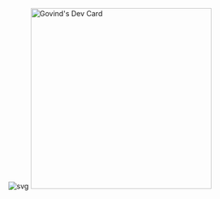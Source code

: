  

![svg](https://raw.githubusercontent.com/yoshi389111/github-profile-3d-contrib/main/docs/demo/profile-night-green.svg)
<a href="https://app.daily.dev/govind009"><img src="https://api.daily.dev/devcards/v2/9w95M5PXFXoFclzp3bfOM.png?type=default&r=o4p" width="356" alt="Govind's Dev Card"/></a>
